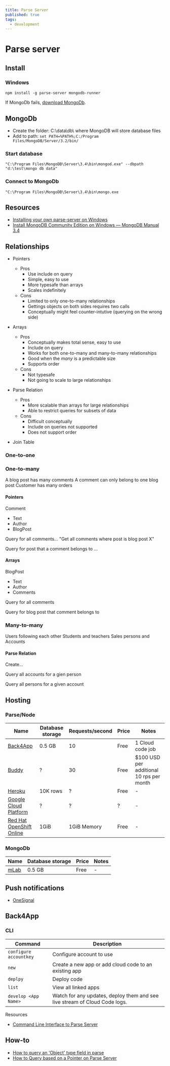 ```yaml
---
title: Parse Server
published: true
tags:
  - development
---
```


# Parse server

## Install

### Windows

```
npm install -g parse-server mongodb-runner
```

If MongoDb fails, [download MongoDb](https://www.mongodb.com/download-center#production).

## MongoDb

* Create the folder: C:\data\db\ where MongoDB will store database files
* Add to path: `set PATH=%PATH%;C:/Program Files/MongoDB/Server/3.2/bin/`

### Start database

    "C:\Program Files\MongoDB\Server\3.4\bin\mongod.exe" --dbpath "d:\test\mongo db data"

### Connect to MongoDb

    "C:\Program Files\MongoDB\Server\3.4\bin\mongo.exe

## Resources

* [Installing your own parse-server on Windows](https://medium.com/@cristi_ursachi/installing-your-own-parse-server-on-windows-b2c7a2498d19#.1qmcj7xkn)
* [Install MongoDB Community Edition on Windows — MongoDB Manual 3.4](https://docs.mongodb.com/manual/tutorial/install-mongodb-on-windows/)


## Relationships



* Pointers
  - Pros
    * Use include on query
    * Simple, easy to use
    * More typesafe than arrays
    * Scales indefinitely
  - Cons
    * Limited to only one-to-many relationships
    * Gettings objects on both sides requires two calls
    * Conceptually might feel counter-intutive (querying on the wrong side)
* Arrays
  - Pros
    * Conceptually makes total sense, easy to use
    * Include on query
    * Works for both one-to-many and many-to-many relationships
    * Good when the _many_ is a predictable size
    * Supports order
  - Cons
    * Not typesafe
    * Not going to scale to large relationships
* Parse Relation
  - Pros
    * More scalable than arrays for large relationships
    * Able to restrict queries for subsets of data
  - Cons
    * Difficult conceptually
    * Include on queries not supported
    * Does not support order

* Join Table 

### One-to-one



### One-to-many

A blog post has many comments
A comment can only belong to one blog post
Customer has many orders

#### Pointers

Comment
 - Text
 - Author 
 - BlogPost

Query for all comments...
"Get all comments where post is blog post X"

Query for post that a comment belongs to
...

#### Arrays

BlogPost 
 - Text
 - Author
 - Comments

Query for all comments

Query for blog post that comment belongs to 


### Many-to-many

Users following each other
Students and teachers
Sales persons and Accounts

#### Parse Relation

Create...

Query all accounts for a gien person


Query all persons for a given account



## Hosting

### Parse/Node

Name | Database storage | Requests/second | Price   | Notes
-----|------------------|-----------------|---------|-----------
[Back4App](https://www.back4app.com/) | 0.5 GB | 10 | Free | 1 Cloud code job
[Buddy](https://buddy.com/) | ? | 30 | Free | $100 USD per additional 10 rps per month
[Heroku](https://www.heroku.com/) | 10K rows | ? | Free | -
[Google Cloud Platform](https://cloud.google.com/) | ? | ? | ? | -
[Red Hat OpenShift Online](https://www.openshift.com/pricing/index.html) | 1GiB | 1GiB Memory  | Free | -

### MongoDb

Name | Database storage | Price   | Notes
-----|------------------|---------|---------
[mLab](https://mlab.com/) | 0.5 GB | Free | -


## Push notifications

* [OneSignal](https://onesignal.com/)

## Back4App

### CLI 

Command | Description
--------|-------------
`configure accountkey` | Configure account to use
`new` | Create a new app or add cloud code to an existing app 
`deplpy` | Deploy code
`list` | View all linked apps
`develop <App Name>` | Watch for any updates, deploy them and see live stream of Cloud Code logs.

Resources
* [Command Line Interface to Parse Server](https://blog.back4app.com/2017/01/20/cli-parse-server/)

## How-to

* [How to query an 'Object' type field in parse](https://stackoverflow.com/questions/31306318/how-to-query-an-object-type-field-in-parse)
* [How to Query based on a Pointer on Parse Server](https://designingforscale.com/query-on-a-parse-pointer/)
